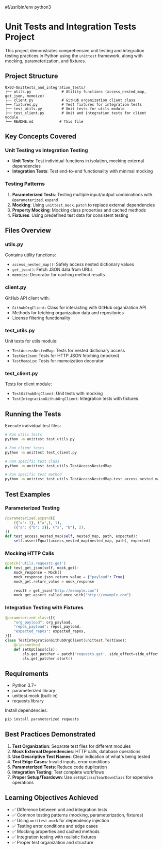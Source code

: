 #!/usr/bin/env python3
# Unit Tests and Integration Tests Project

This project demonstrates comprehensive unit testing and integration testing practices in Python using the `unittest` framework, along with mocking, parameterization, and fixtures.

## Project Structure

```
0x03-Unittests_and_integration_tests/
├── utils.py              # Utility functions (access_nested_map, get_json, memoize)
├── client.py             # GitHub organization client class
├── fixtures.py           # Test fixtures for integration tests
├── test_utils.py         # Unit tests for utils module
├── test_client.py        # Unit and integration tests for client module
└── README.md            # This file
```

## Key Concepts Covered

### Unit Testing vs Integration Testing

- **Unit Tests**: Test individual functions in isolation, mocking external dependencies
- **Integration Tests**: Test end-to-end functionality with minimal mocking

### Testing Patterns

1. **Parameterized Tests**: Testing multiple input/output combinations with `@parameterized.expand`
2. **Mocking**: Using `unittest.mock.patch` to replace external dependencies
3. **Property Mocking**: Mocking class properties and cached methods
4. **Fixtures**: Using predefined test data for consistent testing

## Files Overview

### utils.py
Contains utility functions:
- `access_nested_map()`: Safely access nested dictionary values
- `get_json()`: Fetch JSON data from URLs
- `memoize`: Decorator for caching method results

### client.py
GitHub API client with:
- `GithubOrgClient`: Class for interacting with GitHub organization API
- Methods for fetching organization data and repositories
- License filtering functionality

### test_utils.py
Unit tests for utils module:
- `TestAccessNestedMap`: Tests for nested dictionary access
- `TestGetJson`: Tests for HTTP JSON fetching (mocked)
- `TestMemoize`: Tests for memoization decorator

### test_client.py
Tests for client module:
- `TestGithubOrgClient`: Unit tests with mocking
- `TestIntegrationGithubOrgClient`: Integration tests with fixtures

## Running the Tests

Execute individual test files:

```bash
# Run utils tests
python -m unittest test_utils.py

# Run client tests  
python -m unittest test_client.py

# Run specific test class
python -m unittest test_utils.TestAccessNestedMap

# Run specific test method
python -m unittest test_utils.TestAccessNestedMap.test_access_nested_map
```

## Test Examples

### Parameterized Testing
```python
@parameterized.expand([
    ({"a": 1}, ("a",), 1),
    ({"a": {"b": 2}}, ("a", "b"), 2),
])
def test_access_nested_map(self, nested_map, path, expected):
    self.assertEqual(access_nested_map(nested_map, path), expected)
```

### Mocking HTTP Calls
```python
@patch('utils.requests.get')
def test_get_json(self, mock_get):
    mock_response = Mock()
    mock_response.json.return_value = {"payload": True}
    mock_get.return_value = mock_response
    
    result = get_json("http://example.com")
    mock_get.assert_called_once_with("http://example.com")
```

### Integration Testing with Fixtures
```python
@parameterized_class([{
    "org_payload": org_payload,
    "repos_payload": repos_payload,
    "expected_repos": expected_repos,
}])
class TestIntegrationGithubOrgClient(unittest.TestCase):
    @classmethod
    def setUpClass(cls):
        cls.get_patcher = patch('requests.get', side_effect=side_effect)
        cls.get_patcher.start()
```

## Requirements

- Python 3.7+
- parameterized library
- unittest.mock (built-in)
- requests library

Install dependencies:
```bash
pip install parameterized requests
```

## Best Practices Demonstrated

1. **Test Organization**: Separate test files for different modules
2. **Mock External Dependencies**: HTTP calls, database operations
3. **Use Descriptive Test Names**: Clear indication of what's being tested
4. **Test Edge Cases**: Invalid inputs, error conditions
5. **Parameterized Tests**: Reduce code duplication
6. **Integration Testing**: Test complete workflows
7. **Proper Setup/Teardown**: Use `setUpClass`/`tearDownClass` for expensive operations

## Learning Objectives Achieved

- ✅ Difference between unit and integration tests
- ✅ Common testing patterns (mocking, parameterization, fixtures)
- ✅ Using `unittest.mock` for dependency injection
- ✅ Testing error conditions and edge cases
- ✅ Mocking properties and cached methods
- ✅ Integration testing with realistic fixtures
- ✅ Proper test organization and structure